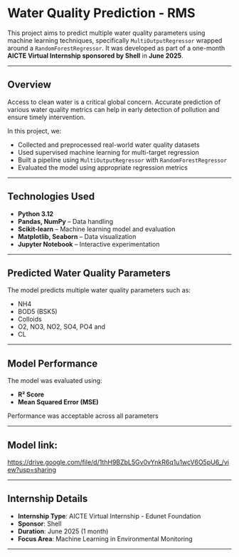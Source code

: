 # Water Quality Prediction - RMS

This project aims to predict multiple water quality parameters using machine learning techniques, specifically `MultiOutputRegressor` wrapped around a `RandomForestRegressor`. It was developed as part of a one-month **AICTE Virtual Internship sponsored by Shell** in **June 2025**.

---

## Overview

Access to clean water is a critical global concern. Accurate prediction of various water quality metrics can help in early detection of pollution and ensure timely intervention.

In this project, we:

- Collected and preprocessed real-world water quality datasets
- Used supervised machine learning for multi-target regression
- Built a pipeline using `MultiOutputRegressor` with `RandomForestRegressor`
- Evaluated the model using appropriate regression metrics

---

## Technologies Used

- **Python 3.12**
- **Pandas, NumPy** – Data handling
- **Scikit-learn** – Machine learning model and evaluation
- **Matplotlib, Seaborn** – Data visualization
- **Jupyter Notebook** – Interactive experimentation

---

## Predicted Water Quality Parameters

The model predicts multiple water quality parameters such as:

- NH4
- BOD5 (BSK5)
- Colloids
- O2, NO3, NO2, SO4, PO4 and 
- CL

---

## Model Performance

The model was evaluated using:

- **R² Score**
- **Mean Squared Error (MSE)**

Performance was acceptable across all parameters

---

## Model link: 

https://drive.google.com/file/d/1thH9BZbL5Gv0vYnkR6q1u1wcV6O5pU6_/view?usp=sharing

---
## Internship Details

- **Internship Type**: AICTE Virtual Internship - Edunet Foundation
- **Sponsor**: Shell  
- **Duration**: June 2025 (1 month)  
- **Focus Area**: Machine Learning in Environmental Monitoring  

---
